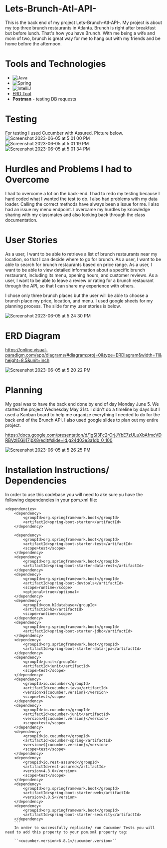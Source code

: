 # Lets-Brunch-Atl-API-

This is the back end of my project Lets-Brunch-Atl-API-. My project is about my top three brunch restaurants in Atlanta. Brunch is right after breakfast but before lunch. That's how you have Brunch.
With me being a wife and mom of two, brunch is great way for me to hang out with my friends and be home before the afternoon. 

# Tools and Technologies 

- ![Java](https://img.shields.io/badge/Java-ED8B00?style=for-the-badge&logo=openjdk&logoColor=white)
- ![Spring](https://img.shields.io/badge/Spring-6DB33F?style=for-the-badge&logo=spring&logoColor=white)
- ![IntelliJ](https://img.shields.io/badge/IntelliJ_IDEA-000000.svg?style=for-the-badge&logo=intellij-idea&logoColor=white)
- [ERD Tool](https://www.lucidchart.com/)
- **Postman** - testing DB requests


# Testing 

For testing I used Cucumber with Assured. Picture below.
![Screenshot 2023-06-05 at 5 01 00 PM](https://github.com/Crainh2o/Lets-Brunch-Atl-API-/assets/124539081/5f8ff1f7-6806-4eaf-9205-28c9f6924b24)
![Screenshot 2023-06-05 at 5 01 19 PM](https://github.com/Crainh2o/Lets-Brunch-Atl-API-/assets/124539081/c5204b08-de7d-4c8b-84b7-0e12e5798e6b)
![Screenshot 2023-06-05 at 5 01 34 PM](https://github.com/Crainh2o/Lets-Brunch-Atl-API-/assets/124539081/54092cbf-0ff0-4292-864e-ef9af981f854)

# Hurdles and Problems I had to Overcome

I had to overcome a lot on the back-end. I had to redo my testing because I hard coded what I wanted the test to do. I also had problems with my data loader. Calling the correct methods 
have always been a issue for me. I also had an issue my menu endpoint. I overcame my hurdles by knowledge sharing with my classmates and also looking back through the class documentation. 

# User Stories

As a user, I want to be able to retrieve a list of brunch restaurants near my location, so that I can decide where to go for brunch.
As a user, I want to be able to search for brunch restaurants based on price range. 
As a user, I want to be able to view detailed information about a specific brunch restaurant, including its menu, opening hours, and customer reviews. 
As a user, I want to be able to leave a review or rating for a brunch restaurant through the API, so that I can share my experience with others.

I chose only three brunch places but the user will be able to choose a brunch place my price, location, and menu. I used google sheets for my planning process. The slide for 
my user stories is below.

![Screenshot 2023-06-05 at 5 24 30 PM](https://github.com/Crainh2o/Lets-Brunch-Atl-API-/assets/124539081/1f441cf2-0eed-4844-aad8-d11242589c49)


# ERD Diagram 

https://online.visual-paradigm.com/app/diagrams/#diagram:proj=0&type=ERDiagram&width=11&height=8.5&unit=inch

![Screenshot 2023-06-05 at 5 20 22 PM](https://github.com/Crainh2o/Lets-Brunch-Atl-API-/assets/124539081/d167d7ce-8b18-4f05-a657-2832fff5190e)

# Planning 

My goal was to have the back end done by end of day Monday June 5. We started the project Wednesday May 31st. I didn't do a timeline by days but I used a Kanban board to help me organize everything I needed to do for the back end of the Brunch API. I also used google slides to plan out my entire project. 

https://docs.google.com/presentation/d/1gSl3Fc2rOrjJYbE7zULuXbAfmcVDRBVzIEGij17jbX8/edit#slide=id.g24d03e3a1db_0_100

![Screenshot 2023-06-05 at 5 26 25 PM](https://github.com/Crainh2o/Lets-Brunch-Atl-API-/assets/124539081/3ec51b2e-807d-45d9-a6ed-449c11704660)

# Installation Instructions/ Dependencies 

In order to use this codebase you will need to ake sure yu have the following dependencies in your pom.xml file:

```
<dependencies>
    <dependency>
        <groupId>org.springframework.boot</groupId>
        <artifactId>spring-boot-starter</artifactId>
    </dependency>

    <dependency>
        <groupId>org.springframework.boot</groupId>
        <artifactId>spring-boot-starter-test</artifactId>
        <scope>test</scope>
    </dependency>
    <dependency>
        <groupId>org.springframework.boot</groupId>
        <artifactId>spring-boot-starter-data-rest</artifactId>
    </dependency>
    <dependency>
        <groupId>org.springframework.boot</groupId>
        <artifactId>spring-boot-devtools</artifactId>
        <scope>runtime</scope>
        <optional>true</optional>
    </dependency>
    <dependency>
        <groupId>com.h2database</groupId>
        <artifactId>h2</artifactId>
        <scope>runtime</scope>
    </dependency>
    <dependency>
        <groupId>org.springframework.boot</groupId>
        <artifactId>spring-boot-starter-jdbc</artifactId>
    </dependency>
    <dependency>
        <groupId>org.springframework.boot</groupId>
        <artifactId>spring-boot-starter-data-jpa</artifactId>
    </dependency>
    <dependency>
        <groupId>junit</groupId>
        <artifactId>junit</artifactId>
        <scope>test</scope>
    </dependency>
    <dependency>
        <groupId>io.cucumber</groupId>
        <artifactId>cucumber-java</artifactId>
        <version>${cucumber.version}</version>
        <scope>test</scope>
    </dependency>
    <dependency>
        <groupId>io.cucumber</groupId>
        <artifactId>cucumber-junit</artifactId>
        <version>${cucumber.version}</version>
        <scope>test</scope>
    </dependency>
    <dependency>
        <groupId>io.cucumber</groupId>
        <artifactId>cucumber-spring</artifactId>
        <version>${cucumber.version}</version>
        <scope>test</scope>
    </dependency>
    <dependency>
        <groupId>io.rest-assured</groupId>
        <artifactId>rest-assured</artifactId>
        <version>4.3.0</version>
        <scope>test</scope>
    </dependency>
    <dependency>
        <groupId>org.springframework.boot</groupId>
        <artifactId>spring-boot-starter-web</artifactId>
        <version>3.0.5</version>
    </dependency>
    <dependency>
        <groupId>org.springframework.boot</groupId>
        <artifactId>spring-boot-starter-security</artifactId>
    </dependency>
    ```
    In order to successfully replicate/ run Cucumber Tests you will need to add this property to your pom.xml property tag:
    
    ``<cucumber.version>6.8.1</cucumber.version>``
    
   




